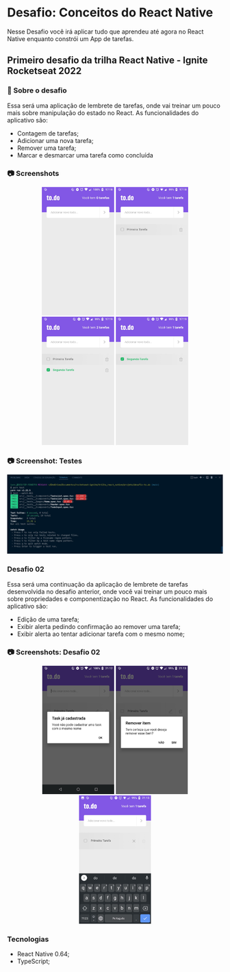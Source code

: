 # Desafio: Conceitos do React Native
Nesse Desafio você irá aplicar tudo que aprendeu até agora no React Native enquanto constrói um App de tarefas.

## Primeiro desafio da trilha React Native - Ignite Rocketseat 2022

### :rocket: Sobre o desafio
Essa será uma aplicação de lembrete de tarefas, onde vai treinar um pouco mais sobre manipulação do estado no React.
As funcionalidades do aplicativo são:
  - Contagem de tarefas;
  - Adicionar uma nova tarefa;
  - Remover uma tarefa;
  - Marcar e desmarcar uma tarefa como concluída

### 📷  Screenshots

<div align="center">
  <img alt="Home Page" src=".github/screenshot1.jpeg" height=300/>
  <img alt="Adicionando primeira tarefa" src=".github/screenshot2.jpeg" height=300/>
  <img alt="Adicionando e marcando a segunda tarefa" src=".github/screenshot3.jpeg" height=300/>
  <img alt="Removendo a primeira tarefa" src=".github/screenshot4.jpeg" height=300/>
</div>


### 📷  Screenshot: Testes

<div align="center">
  <img alt="Execução dos testes" src=".github/screenshot_teste.jpg"/>
</div>

### Desafio 02
Essa será uma continuação da aplicação de lembrete de tarefas desenvolvida no desafio anterior, onde você vai treinar um pouco mais sobre propriedades e componentização no React.
As funcionalidades do aplicativo são:
- Edição de uma tarefa;
- Exibir alerta pedindo confirmação ao remover uma tarefa;
- Exibir alerta ao tentar adicionar tarefa com o mesmo nome;

### 📷 Screenshots: Desafio 02

<div align="center">
  <img alt="Alerta ao tentar add tarefa com o mesmo nome" src=".github/screenshot_desafio02_1.jpeg" height=300/>
  <img alt="Alerta pedindo confirmação ao remover uma tarefa" src=".github/screenshot_desafio02_2.jpeg" height=300/>
  <img alt="Editar uma tarefa" src=".github/screenshot_desafio02_3.jpeg" height=300/>
</div>

### Tecnologias
- React Native 0.64;
- TypeScript;

